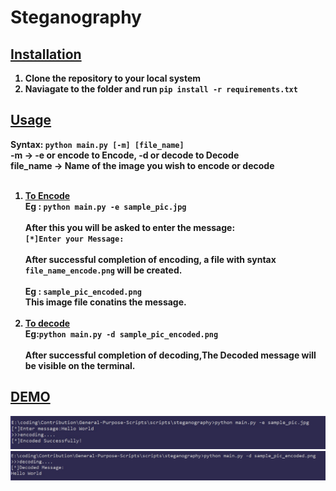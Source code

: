 # <b>Steganography<b>

## <ins>Installation</ins>
  1. Clone the repository to your local system
  2. Naviagate to the folder and run
  `pip install -r requirements.txt`  

## <ins>Usage</ins>
   Syntax: `python main.py [-m] [file_name]`<br>
   -m -> -e or encode to Encode, -d or decode to Decode<br>
    file_name -> Name of the image you wish to encode or decode
    <br><br>
1. <ins>To Encode<br></ins>
        Eg : `python main.py -e sample_pic.jpg`<br><br>
        After this you will be asked to enter the message:<br>
        `[*]Enter your Message: `<br><br>
        After successful completion of encoding, a file with syntax `file_name_encode.png` will be created.<br><br>
        Eg : `sample_pic_encoded.png`<br>
        This image file conatins the message.
    <br><br>
2. <ins>To decode<br></ins>
    Eg:`python main.py -d sample_pic_encoded.png`<br><br>
    After successful completion of decoding,The Decoded message will be visible on the terminal.

## <ins>DEMO</ins>
![image info](./resources/s1.jpg)
![image info](./resources/s2.jpg)